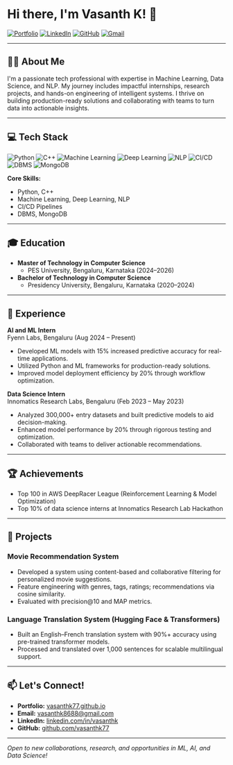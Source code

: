 # Hi there, I'm Vasanth K! 👋

[![Portfolio](https://img.shields.io/badge/Portfolio-Visit-blueviolet?style=flat-square&logo=google-chrome&logoColor=white)](https://vasanthk77.github.io/)
[![LinkedIn](https://img.shields.io/badge/LinkedIn-blue?logo=linkedin&logoColor=white)](https://www.linkedin.com/in/vasanth-k-54abbb225/)
[![GitHub](https://img.shields.io/badge/GitHub-vasanthk77-black?logo=github)](https://github.com/vasanthk77)
[![Gmail](https://img.shields.io/badge/Gmail-vasanthk8688@gmail.com-red?logo=gmail)](mailto:vasanthk8688@gmail.com)

---

## 👨‍💻 About Me

I'm a passionate tech professional with expertise in Machine Learning, Data Science, and NLP. My journey includes impactful internships, research projects, and hands-on engineering of intelligent systems. I thrive on building production-ready solutions and collaborating with teams to turn data into actionable insights.

---

## 💻 Tech Stack

![Python](https://img.shields.io/badge/Python-3670A0?style=for-the-badge&logo=python&logoColor=ffdd54)
![C++](https://img.shields.io/badge/C++-00599C?style=for-the-badge&logo=c%2B%2B&logoColor=white)
![Machine Learning](https://img.shields.io/badge/Machine%20Learning-0175C2?style=for-the-badge&logo=scikitlearn&logoColor=white)
![Deep Learning](https://img.shields.io/badge/Deep%20Learning-FF6F00?style=for-the-badge&logo=tensorflow&logoColor=white)
![NLP](https://img.shields.io/badge/NLP-FFDF00?style=for-the-badge&logo=huggingface&logoColor=black)
![CI/CD](https://img.shields.io/badge/CI%2FCD-43B02A?style=for-the-badge&logo=githubactions&logoColor=white)
![DBMS](https://img.shields.io/badge/DBMS-4479A1?style=for-the-badge)
![MongoDB](https://img.shields.io/badge/MongoDB-4EA94B?style=for-the-badge&logo=mongodb&logoColor=white)

**Core Skills:**  
- Python, C++
- Machine Learning, Deep Learning, NLP  
- CI/CD Pipelines  
- DBMS, MongoDB

---

## 🎓 Education

- **Master of Technology in Computer Science**
  - PES University, Bengaluru, Karnataka (2024–2026)
- **Bachelor of Technology in Computer Science**
  - Presidency University, Bengaluru, Karnataka (2020–2024)
  

---

## 💼 Experience

**AI and ML Intern**  
Fyenn Labs, Bengaluru (Aug 2024 – Present)
- Developed ML models with 15% increased predictive accuracy for real-time applications.
- Utilized Python and ML frameworks for production-ready solutions.
- Improved model deployment efficiency by 20% through workflow optimization.

**Data Science Intern**  
Innomatics Research Labs, Bengaluru (Feb 2023 – May 2023)
- Analyzed 300,000+ entry datasets and built predictive models to aid decision-making.
- Enhanced model performance by 20% through rigorous testing and optimization.
- Collaborated with teams to deliver actionable recommendations.

---

## 🏆 Achievements

- Top 100 in AWS DeepRacer League (Reinforcement Learning & Model Optimization)
- Top 10% of data science interns at Innomatics Research Lab Hackathon

---

## 🚀 Projects

### Movie Recommendation System
- Developed a system using content-based and collaborative filtering for personalized movie suggestions.
- Feature engineering with genres, tags, ratings; recommendations via cosine similarity.
- Evaluated with precision@10 and MAP metrics.

### Language Translation System (Hugging Face & Transformers)
- Built an English–French translation system with 90%+ accuracy using pre-trained transformer models.
- Processed and translated over 1,000 sentences for scalable multilingual support.

---

## 📫 Let's Connect!

- **Portfolio:** [vasanthk77.github.io](https://vasanthk77.github.io/)
- **Email:** [vasanthk8688@gmail.com](mailto:vasanthk8688@gmail.com)
- **LinkedIn:** [linkedin.com/in/vasanthk](https://linkedin.com/in/vasanthk)
- **GitHub:** [github.com/vasanthk77](https://github.com/vasanthk77)

---

*Open to new collaborations, research, and opportunities in ML, AI, and Data Science!*
